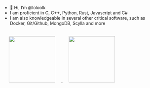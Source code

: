 - 👋 Hi, I’m @loloolk
- I am proficient in C, C++, Python, Rust, Javascript and C#
- I am also knowledgeable in several other critical software, such as Docker, Git/Github, MongoDB, Scylla and more


<div align="left">
  <a href="https://github.com/loloolk">
    <img style="padding: 20px" height="150em" src="https://github-readme-stats.vercel.app/api?username=loloolk&show_icons=true&theme=material-palenight&include_all_commits=true&count_private=true"/>
    <img style="padding: 20px" height="150em" src="https://github-readme-stats.vercel.app/api/top-langs/?username=loloolk&layout=compact&langs_count=7&theme=material-palenight"/>
  </a>
</div>
